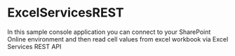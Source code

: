 # ExcelServicesREST
In this sample console application you can connect to your SharePoint Online environment and then read cell values from excel workbook via Excel Services REST API

